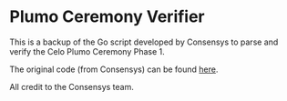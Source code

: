 # Plumo Ceremony Verifier

This is a backup of the Go script developed by Consensys to parse and verify the Celo Plumo Ceremony Phase 1.

The original code (from Consensys) can be found [here](https://github.com/Consensys/gnark-ignition-verifier/blob/feat/celo_parser/celo/main.go).

All credit to the Consensys team.
